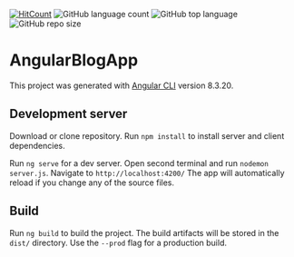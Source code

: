 [![HitCount](http://hits.dwyl.io/{chrisbg69}/{Angular-Blog-App}.svg)](http://hits.dwyl.io/{chrisbg69}/{Angular-Blog-App})
![GitHub language count](https://img.shields.io/github/languages/count/chrisbg69/Angular-Blog-App)
![GitHub top language](https://img.shields.io/github/languages/top/chrisbg69/Angular-Blog-App)
![GitHub repo size](https://img.shields.io/github/repo-size/chrisbg69/Angular-Blog-App)

# AngularBlogApp

This project was generated with [Angular CLI](https://github.com/angular/angular-cli) version 8.3.20.

## Development server

Download or clone repository. Run `npm install` to install server and client dependencies.

Run `ng serve` for a dev server. Open second terminal and run `nodemon server.js`. Navigate to `http://localhost:4200/` The app will automatically reload if you change any of the source files.

## Build

Run `ng build` to build the project. The build artifacts will be stored in the `dist/` directory. Use the `--prod` flag for a production build.
